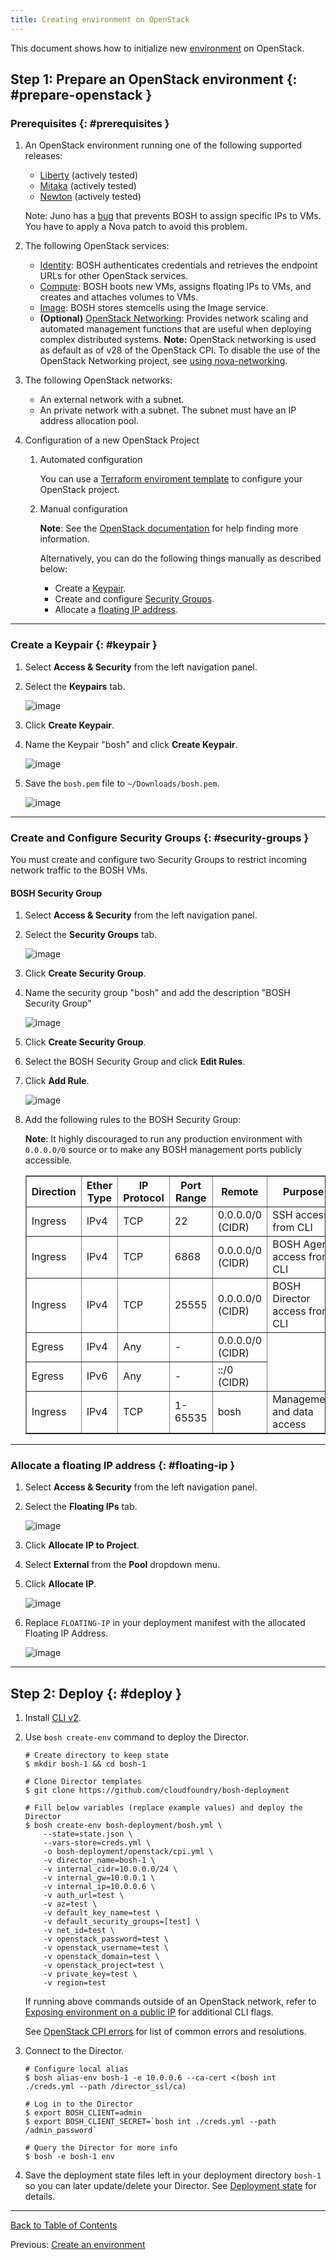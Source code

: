 ```yaml
---
title: Creating environment on OpenStack
---
```


This document shows how to initialize new [environment](terminology.md#environment) on OpenStack.

## Step 1: Prepare an OpenStack environment {: #prepare-openstack }

### Prerequisites {: #prerequisites }

1. An OpenStack environment running one of the following supported releases:
    * [Liberty](http://www.openstack.org/software/liberty) (actively tested)
    * [Mitaka](http://www.openstack.org/software/mitaka) (actively tested)
    * [Newton](http://www.openstack.org/software/newton) (actively tested)

    <p class="note">Note: Juno has a <a href="https://bugs.launchpad.net/nova/+bug/1396854">bug</a> that prevents BOSH to assign specific IPs to VMs. You have to apply a Nova patch to avoid this problem.</p>

1. The following OpenStack services:
    * [Identity](https://www.openstack.org/software/releases/ocata/components/keystone):
        BOSH authenticates credentials and retrieves the endpoint URLs for other OpenStack services.
    * [Compute](https://www.openstack.org/software/releases/ocata/components/nova):
        BOSH boots new VMs, assigns floating IPs to VMs, and creates and attaches volumes to VMs.
    * [Image](https://www.openstack.org/software/releases/ocata/components/glance):
        BOSH stores stemcells using the Image service.
    * **(Optional)** [OpenStack Networking](https://www.openstack.org/software/releases/ocata/components/neutron):
        Provides network scaling and automated management functions that are useful when deploying complex distributed systems. **Note:** OpenStack networking is used as default as of v28 of the OpenStack CPI. To disable the use of the OpenStack Networking project, see [using nova-networking](openstack-nova-networking.md).

1. The following OpenStack networks:
    * An external network with a subnet.
    * An private network with a subnet. The subnet must have an IP address allocation pool.

1. Configuration of a new OpenStack Project
    1. Automated configuration

        You can use a [Terraform enviroment template](https://github.com/cloudfoundry-incubator/bosh-openstack-environment-templates/tree/master/bosh-init-tf) to configure your OpenStack project.

    1. Manual configuration

        <p class="note"><strong>Note</strong>: See the <a href="http://docs.openstack.org/">OpenStack documentation</a> for help finding more information.</p>

        Alternatively, you can do the following things manually as described below:
        * Create a [Keypair](#keypair).
        * Create and configure [Security Groups](#security-groups).
        * Allocate a [floating IP address](#floating-ip).

---
### Create a Keypair {: #keypair }

1. Select **Access & Security** from the left navigation panel.

1. Select the **Keypairs** tab.

    ![image](images/micro-openstack/keypair.png)

1. Click **Create Keypair**.

1. Name the Keypair "bosh" and click **Create Keypair**.

    ![image](images/micro-openstack/create-keypair.png)

1. Save the `bosh.pem` file to `~/Downloads/bosh.pem`.

    ![image](images/micro-openstack/save-keypair.png)

---
### Create and Configure Security Groups {: #security-groups }

You must create and configure two Security Groups to restrict incoming network traffic to the BOSH VMs.

#### BOSH Security Group

1. Select **Access & Security** from the left navigation panel.

1. Select the **Security Groups** tab.

    ![image](images/micro-openstack/security-groups.png)

1. Click **Create Security Group**.

1. Name the security group "bosh" and add the description "BOSH Security Group"

    ![image](images/micro-openstack/create-bosh-sg.png)

1. Click **Create Security Group**.

1. Select the BOSH Security Group and click **Edit Rules**.

1. Click **Add Rule**.

    ![image](images/micro-openstack/edit-bosh-sg.png)

1. Add the following rules to the BOSH Security Group:

    <p class="note"><strong>Note</strong>: It highly discouraged to run any production environment with <code>0.0.0.0/0</code> source or to make any BOSH management ports publicly accessible.</p>

    <table border="1" class="nice" >
      <tr>
        <th>Direction</th>
        <th>Ether Type</th>
        <th>IP Protocol</th>
        <th>Port Range</th>
        <th>Remote</th>
        <th>Purpose</th>
      </tr>

      <tr><td>Ingress</td><td>IPv4</td><td>TCP</td><td>22</td><td>0.0.0.0/0 (CIDR)</td><td>SSH access from CLI</td></tr>
      <tr><td>Ingress</td><td>IPv4</td><td>TCP</td><td>6868</td><td>0.0.0.0/0 (CIDR)</td><td>BOSH Agent access from CLI</td></tr>
      <tr><td>Ingress</td><td>IPv4</td><td>TCP</td><td>25555</td><td>0.0.0.0/0 (CIDR)</td><td>BOSH Director access from CLI</td></tr>

      <tr><td>Egress</td><td>IPv4</td><td>Any</td><td>-</td><td>0.0.0.0/0 (CIDR)</td></tr>
      <tr><td>Egress</td><td>IPv6</td><td>Any</td><td>-</td><td>::/0 (CIDR)</td></tr>

      <tr><td>Ingress</td><td>IPv4</td><td>TCP</td><td>1-65535</td><td>bosh</td><td>Management and data access</td></tr>
    </table>

---
### Allocate a floating IP address {: #floating-ip }

1. Select **Access & Security** from the left navigation panel.

1. Select the **Floating IPs** tab.

    ![image](images/micro-openstack/create-floating-ip.png)

1. Click **Allocate IP to Project**.

1. Select **External** from the **Pool** dropdown menu.

1. Click **Allocate IP**.

    ![image](images/micro-openstack/allocate-ip.png)

1. Replace `FLOATING-IP` in your deployment manifest with the allocated Floating IP Address.

    ![image](images/micro-openstack/floating-ip.png)

---
## Step 2: Deploy {: #deploy }

1. Install [CLI v2](./cli-v2.html).

1. Use `bosh create-env` command to deploy the Director.

    ```shell
    # Create directory to keep state
    $ mkdir bosh-1 && cd bosh-1

    # Clone Director templates
    $ git clone https://github.com/cloudfoundry/bosh-deployment

    # Fill below variables (replace example values) and deploy the Director
    $ bosh create-env bosh-deployment/bosh.yml \
        --state=state.json \
        --vars-store=creds.yml \
        -o bosh-deployment/openstack/cpi.yml \
        -v director_name=bosh-1 \
        -v internal_cidr=10.0.0.0/24 \
        -v internal_gw=10.0.0.1 \
        -v internal_ip=10.0.0.6 \
        -v auth_url=test \
        -v az=test \
        -v default_key_name=test \
        -v default_security_groups=[test] \
        -v net_id=test \
        -v openstack_password=test \
        -v openstack_username=test \
        -v openstack_domain=test \
        -v openstack_project=test \
        -v private_key=test \
        -v region=test
    ```

    If running above commands outside of an OpenStack network, refer to [Exposing environment on a public IP](init-external-ip.md) for additional CLI flags.

    See [OpenStack CPI errors](openstack-cpi.md#errors) for list of common errors and resolutions.

1. Connect to the Director.

    ```shell
    # Configure local alias
    $ bosh alias-env bosh-1 -e 10.0.0.6 --ca-cert <(bosh int ./creds.yml --path /director_ssl/ca)

    # Log in to the Director
    $ export BOSH_CLIENT=admin
    $ export BOSH_CLIENT_SECRET=`bosh int ./creds.yml --path /admin_password`

    # Query the Director for more info
    $ bosh -e bosh-1 env
    ```

1. Save the deployment state files left in your deployment directory `bosh-1` so you can later update/delete your Director. See [Deployment state](cli-envs.md#deployment-state) for details.

---
[Back to Table of Contents](index.md#install)

Previous: [Create an environment](init.md)
